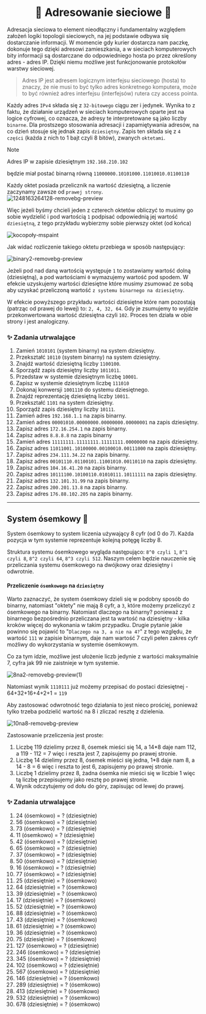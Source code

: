 <div align="center">

# 📮 Adresowanie sieciowe 📢

</div>

Adresacja sieciowa to element nieodłączny i fundamentalny względem założeń logiki topologii sieciowych, na jej podstawie odbywa się dostarczanie informacji. W momencie gdy kurier dostarcza nam paczkę, dokonuje tego dzięki adresowi zamieszkania, a w sieciach komputerowych bity informacji są dostarczane do odpowiedniego hosta po przez określony adres - adres IP. Dzięki niemu możliwe jest funkcjonowanie protokołów warstwy sieciowej.

> Adres IP jest adresem logicznym interfejsu sieciowego (hosta) to znaczy, że nie musi to być tylko adres konkretnego komputera, może to być również adres interfejsu (interfejsów) rutera czy access pointa.

Każdy adres `IPv4` składa się z `32-bitowego` ciągu zer i jedynek. Wynika to z faktu, że działanie urządzeń w sieciach komputerowych oparte jest na logice cyfrowej, co oznacza, że adresy te interpretowane są jako liczby `binarne`. Dla prostszego stosowania adresacji i zapamiętywania adresów, na co dzień stosuje się jednak zapis `dziesiętny`. Zapis ten składa się z `4 części` (każda z nich to 1 bajt czyli 8 bitów), zwanych `oktetami`.

> [!NOTE]
> Adres IP w zapisie dziesiętnym  `192.168.210.102`
> 
> będzie miał postać binarną równą `11000000.10101000.11010010.01100110`

Każdy oktet posiada przelicznik na wartość dziesiętną, a liczenie zaczynamy zawsze od `prawej strony`.
![1248163264128-removebg-preview](https://github.com/user-attachments/assets/dd02e7de-0e0f-40de-8352-7c360e1b8d00)

Więc jeżeli byśmy chcieli jeden z czterech oktetów obliczyć to musimy go sobie wydzielić i pod wartością `1` podpisać odpowiednią jej wartość `dziesiętną`, z tego przykładu wybierzmy sobie pierwszy oktet (od końca)

![kocopoły-mspaint](https://github.com/user-attachments/assets/1f2bc440-703f-4a18-b214-29d58b091644)

Jak widać rozliczenie takiego oktetu przebiega w sposób następujący:

![binary2-removebg-preview](https://github.com/user-attachments/assets/c0e35aab-f228-4f48-bb06-91c9eecc3c79)

Jeżeli pod nad daną wartością występuje `1` to zostawiamy wartość dolną (dziesiętną), a pod wartościami `0` wymazujemy wartość pod spodem.
W efekcie uzyskujemy wartości dziesiętne które musimy zsumować ze sobą aby uzyskać przeliczoną wartość `z systemu binarnego na dziesiętny`.

W efekcie powyższego przykładu wartości dziesiętne które nam pozostają (patrząc od prawej do lewej) to: `2, 4, 32, 64`. Gdy je zsumujemy to wyjdzie przekonwertowana wartość dziesiętna czyli `102`.
Proces ten działa w obie strony i jest analogiczny.

### ✨ Zadania utrwalające

1. Zamień `1010101` (system binarny) na system dziesiętny.
2. Przekształć `10110` (system binarny) na system dziesiętny.
3. Znajdź wartość dziesiętną liczby `1100100`.
4. Sporządź zapis dziesiętny liczby `1011011`.
5. Przedstaw w systemie dziesiętnym liczbę `10001`.
6. Zapisz w systemie dziesiętnym liczbę `111010`
7. Dokonaj konwersji `1001110` do systemu dziesiętnego.
8. Znajdź reprezentację dziesiętną liczby `10011`.
9. Przekształć `1101` na system dziesiętny.
10. Sporządź zapis dziesiętny liczby `10111`.
11. Zamień adres `192.168.1.1` na zapis binarny.
12. Zamień adres `00001010.00000000.00000000.00000001` na zapis dziesiętny. 
13. Zapisz adres `172.16.254.1` na zapis binarny.
14. Zapisz adres `8.8.8.8` na zapis binarny
15. Zamień adres `11111111.11111111.11111111.00000000` na zapis dziesiętny.
16. Zapisz adres `11011001.10100000.00100010.00111000` na zapis dziesiętny.
17. Zapisz adres `234.111.34.22` na zapis binarny.
18. Zapisz adres `00101110.01100101.11001010.00110110` na zapis dziesiętny.
19. Zapisz adres `104.16.41.20` na zapis binarny.
20. Zapisz adres `10111100.10100110.01010111.10111111` na zapis dziesiętny.
21. Zapisz adres `132.101.31.99` na zapis binarny.
22. Zapisz adres `200.201.13.8` na zapis binarny.
23. Zapisz adres `176.88.102.205` na zapis binarny.

---

## System ósemkowy 🎱

System ósemkowy to system liczenia używający 8 cyfr (od 0 do 7). Każda pozycja w tym systemie reprezentuje kolejną potęgę liczby 8.

Struktura systemu ósemkowego wygląda następująco: `8^0 czyli 1`, `8^1 czyli 8`, `8^2 czyli 64`, `8^3 czyli 512`.
Naszym celem będzie nauczenie się przeliczania systemu ósemkowego na dwójkowy oraz dziesiętny i odwrotnie.

#### Przeliczenie `ósemkowego` na `dziesiętny`

Warto zaznaczyć, że system ósemkowy dzieli się w podobny sposób do binarny, natomiast "oktety" nie mają 8 cyfr, a `3`, które możemy przeliczyć z ósemkowego na binarny.
Natomiast dlaczego na binarny? ponieważ z binarnego bezpośrednio przeliczana jest ta wartość na dziesiętny - kilka kroków więcej do wykonania w takim przypadku.
Drugie pytanie jakie powinno się pojawić to "`Dlaczego na 3, a nie na 4?`" z tego względu, że wartość `111` w zapisie binarnym, daje nam wartość 7 czyli pełen zakres cyfr możliwy do wykorzystania w systemie ósemkowym.

Co za tym idzie, możliwe jest ułożenie liczb jedynie z wartości maksymalnie 7, cyfra jak 99 nie zaistnieje w tym systemie.

![8na2-removebg-preview(1)](https://github.com/user-attachments/assets/72f24e21-752a-4c00-af05-b42a13ed3745)

Natomiast wynik `1110111` już możemy przepisać do postaci dziesiętnej - 64+32+16+4+2+1 = `119`

Aby zastosować odwrotność tego działania to jest nieco prościej, ponieważ tylko trzeba podzielić wartość na 8 i zliczać resztę z dzielenia.

![10na8-removebg-preview](https://github.com/user-attachments/assets/ab90cf3d-1c5f-476e-aeb3-7ab574719cbb)

Zastosowanie przeliczenia jest proste:
1. Liczbę 119 dzielimy przez 8, ósemek mieści się 14, a 14*8 daje nam 112, a 119 - 112 = 7 więc i reszta jest 7, zapisujemy po prawej stronie.
2. Liczbę 14 dzielimy przez 8, ósemek mieści się jedna, 1*8 daje nam 8, a 14 - 8 = 6 więc i reszta to jest 6, zapisujemy po prawej stronie.
3. Liczbę 1 dzielimy przez 8, żadna ósemka nie mieści się w liczbie 1 więc tą liczbę przepisujemy jako resztę po prawej stronie.
4. Wynik odczytujemy od dołu do góry, zapisując od lewej do prawej.

 
### ✨ Zadania utrwalające

1. 24 (ósemkowo) = ? (dziesiętnie)
2. 56 (ósemkowo) = ? (dziesiętnie)
3. 73 (ósemkowo) = ? (dziesiętnie)
4. 11 (ósemkowo) = ? (dziesiętnie)
5. 42 (ósemkowo) = ? (dziesiętnie)
6. 65 (ósemkowo) = ? (dziesiętnie)
7. 37 (ósemkowo) = ? (dziesiętnie)
8. 50 (ósemkowo) = ? (dziesiętnie)
9. 16 (ósemkowo) = ? (dziesiętnie)
10. 77 (ósemkowo) = ? (dziesiętnie)
11. 25 (dziesiętnie) = ? (ósemkowo)
12. 64 (dziesiętnie) = ? (ósemkowo)
13. 39 (dziesiętnie) = ? (ósemkowo)
14. 17 (dziesiętnie) = ? (ósemkowo)
15. 52 (dziesiętnie) = ? (ósemkowo)
16. 88 (dziesiętnie) = ? (ósemkowo)
17. 43 (dziesiętnie) = ? (ósemkowo)
18. 61 (dziesiętnie) = ? (ósemkowo)
19. 36 (dziesiętnie) = ? (ósemkowo)
20. 75 (dziesiętnie) = ? (ósemkowo)
21. 127 (ósemkowo) = ? (dziesiętnie)
22. 246 (ósemkowo) = ? (dziesiętnie)
23. 345 (ósemkowo) = ? (dziesiętnie)
24. 102 (ósemkowo) = ? (dziesiętnie)
25. 567 (ósemkowo) = ? (dziesiętnie)
26. 146 (dziesiętnie) = ? (ósemkowo)
27. 289 (dziesiętnie) = ? (ósemkowo)
28. 413 (dziesiętnie) = ? (ósemkowo)
29. 532 (dziesiętnie) = ? (ósemkowo)
30. 678 (dziesiętnie) = ? (ósemkowo)
